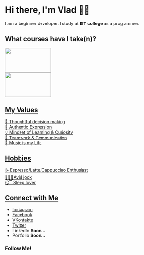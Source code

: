 # Hi there, I'm Vlad 👋🏻
I am a beginner developer. I study at <strong>BIT college</strong>  as a programmer.

## What courses have I take(n)? <br/>
<a href="https://www.coursera.org/learn/machine-learning?" target="_blank"><img src="https://d3njjcbhbojbot.cloudfront.net/api/utilities/v1/imageproxy/https://s3.amazonaws.com/coursera_assets/xdp/partnerLogos/svg/stanford.svg?auto=format%2Ccompress&dpr=1&h=70" width="150" height="80"/> <br/>
<a href="https://www.coursera.org/learn/html-css-javascript-for-web-developers?" target="_blank"><img src="https://d3njjcbhbojbot.cloudfront.net/api/utilities/v1/imageproxy/https://s3.amazonaws.com/coursera_assets/xdp/jhu_v3.svg?auto=format%2Ccompress&dpr=1&h=50" width="150" height="80"/> <br/>

## My Values
🧠 Thoughtful decision making <br/>
🖤 Authentic Expression <br/>
💡 Mindset of Learning & Curiosity <br/>
🙌 Teamwork & Communication <br/>
🎵 Music is my Life

## Hobbies
☕️ Espresso/Latte/Cappuccino Enthusiast <br/>
🏋🏻‍♀️Avid  jock </br>
😴 Sleep lover

## Connect with Me
- [Instagram](https://www.instagram.com/vladislav_henkel/) <br/>
- [Facebook](https://www.facebook.com/vladislav.henkel.3) <br/>
- [VKontakte](https://vk.com/vladislavcodes) <br/>
- [Twitter](https://twitter.com/vladhenkel) <br/>
- LinkedIn <strong>Soon...</strong>
- Portfolio <strong>Soon...</strong>


<h3><blow>Follow Me!<blow/><h3/>
